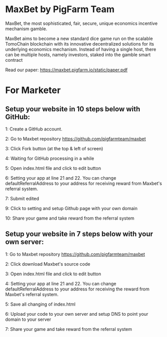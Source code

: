 # MaxBet by PigFarm Team

MaxBet, the most sophisticated, fair, secure, unique economics incentive mechanism gamble.

MaxBet aims to become a new standard dice game run on the scalable TomoChain blockchain with its innovative decentralized solutions for its underlying economics mechanism. Instead of having a single host, there can be multiple hosts, namely investors, staked into the gamble smart contract

Read our paper: https://maxbet.pigfarm.io/static/paper.pdf

# For Marketer

## Setup your website in 10 steps below with GitHub:

1: Create a GitHub account.

2: Go to Maxbet repository https://github.com/pigfarmteam/maxbet

3: Click Fork button (at the top & left of screen)

4: Waiting for GitHub processing in a while

5: Open index.html file and click to edit button

6: Setting your app at line 21 and 22. You can change defaultReferralAddress to your address for receiving reward from Maxbet's referral system.

7: Submit edited

9: Click to setting and setup Github page with your own domain

10: Share your game and take reward from the referral system



## Setup your website in 7 steps below with your own server:


1: Go to Maxbet repository https://github.com/pigfarmteam/maxbet

2: Click download Maxbet's source code

3: Open index.html file and click to edit button

4: Setting your app at line 21 and 22. You can change defaultReferralAddress to your address for receiving the reward from Maxbet's referral system.

5: Save all changing of index.html

6: Upload your code to your own server and setup DNS to point your domain to your server

7: Share your game and take reward from the referral system